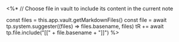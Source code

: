 <%*
// Choose file in vault to include its content in the current note

const files = this.app.vault.getMarkdownFiles()
const file = await tp.system.suggester((files) => files.basename, files)
tR += await tp.file.include("[[" + file.basename + "]]")
%>